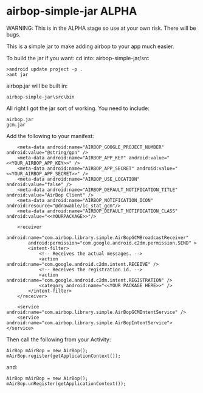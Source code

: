 airbop-simple-jar ALPHA
=================

WARNING: This is in the ALPHA stage so use at your own risk. There will be bugs.

This is a simple jar to make adding airbop to your app much easier.

To build the jar if you want:
cd into: airbop-simple-jar/src

    >android update project -p .
    >ant jar

airbop.jar will be built in:

    airbop-simple-jar\src\bin

All right I got the jar sort of working. You need to include:

    airbop.jar
    gcm.jar

Add the following to your manifest:

 <!--  AirBop META DATA -->
    	<meta-data android:name="AIRBOP_GOOGLE_PROJECT_NUMBER" android:value="@string/gpn" />
    	<meta-data android:name="AIRBOP_APP_KEY" android:value="<<YOUR_AIRBOP_APP_KEY>>" />
    	<meta-data android:name="AIRBOP_APP_SECRET" android:value="<<YOUR_AIRBOP_APP_SECRET>>" />
        <meta-data android:name="AIRBOP_USE_LOCATION" android:value="false" />
        <meta-data android:name="AIRBOP_DEFAULT_NOTIFICATION_TITLE" android:value="AirBop Client" />
        <meta-data android:name="AIRBOP_NOTIFICATION_ICON" android:resource="@drawable/ic_stat_gcm"/>
        <meta-data android:name="AIRBOP_DEFAULT_NOTIFICATION_CLASS" android:value="<<YOURPACKAGE>>"/>
        
        <receiver
            android:name="com.airbop.library.simple.AirBopGCMBroadcastReceiver"
            android:permission="com.google.android.c2dm.permission.SEND" >
            <intent-filter>
                <!-- Receives the actual messages. -->
                <action android:name="com.google.android.c2dm.intent.RECEIVE" />
                <!-- Receives the registration id. -->
                <action android:name="com.google.android.c2dm.intent.REGISTRATION" />
                <category android:name="<<YOUR PACKAGE HERE>>" />
            </intent-filter>
        </receiver>
        
        <service android:name="com.airbop.library.simple.AirBopGCMIntentService" />
        <service android:name="com.airbop.library.simple.AirBopIntentService"></service>
        
        
Then call the following from your Activity:

    AirBop mAirBop = new AirBop();
    mAirBop.register(getApplicationContext());
    
and:

    AirBop mAirBop = new AirBop();
    mAirBop.unRegister(getApplicationContext());
    
